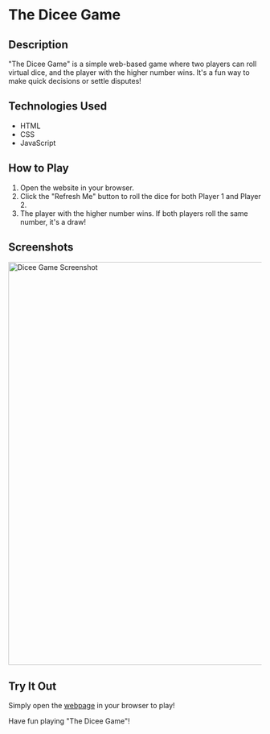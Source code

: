 # The Dicee Game

## Description
"The Dicee Game" is a simple web-based game where two players can roll virtual dice, and the player with the higher number wins. It's a fun way to make quick decisions or settle disputes!

## Technologies Used
- HTML
- CSS
- JavaScript

## How to Play
1. Open the website in your browser.
2. Click the "Refresh Me" button to roll the dice for both Player 1 and Player 2.
3. The player with the higher number wins. If both players roll the same number, it's a draw!

## Screenshots
<img src="https://i.postimg.cc/Cx7LGcfL/dicee-game-website-screenshot.png" width="800" alt="Dicee Game Screenshot">

## Try It Out
Simply open the [webpage](https://yutongxie58.github.io/dicee-game-website/) in your browser to play!

Have fun playing "The Dicee Game"!
